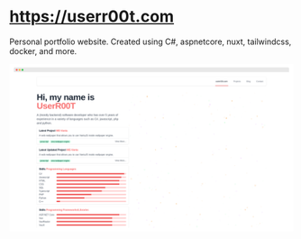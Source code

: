 # https://userr00t.com
Personal portfolio website. Created using C#, aspnetcore, nuxt, tailwindcss, docker, and more.

![](.media/screely.png)